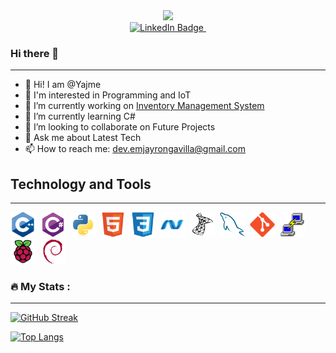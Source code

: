 
<div id="header" align= "center">
  <img src="https://media.giphy.com/media/5dLoIhuX12Nl1MnQJ1/giphy.gif" width= "250" />
  <div id="badges">
  <a href="https://www.linkedin.com/in/emjay-rongavilla-19149a276/">
    <img src="https://img.shields.io/badge/LinkedIn-blue?style=for-the-badge&logo=linkedin&logoColor=white" alt="LinkedIn Badge"/>
  </a>
<img src="https://komarev.com/ghpvc/?username=Yajme&style=flat-square&color=blue" alt=""/>
</div>
</div>





### Hi there 👋
---
- 👋 Hi! I am @Yajme
- 🔭 I'm interested in Programming and IoT
- 🔭 I’m currently working on [Inventory Management System](https://github.com/Yajme/Inventory-Management-System)
- 🌱 I’m currently learning C#
- 👯 I’m looking to collaborate on Future Projects
- 💬 Ask me about Latest Tech
- 📫 How to reach me: dev.emjayrongavilla@gmail.com

## Technology and Tools
---
  
<div>
  <img src="https://github.com/devicons/devicon/blob/master/icons/cplusplus/cplusplus-original.svg" title="cpp" alt="cpp" width="40" height="40"/>&nbsp;
  <img src="https://github.com/devicons/devicon/blob/master/icons/csharp/csharp-original.svg" title="cs" alt="cs" width="40" height="40"/>&nbsp;
  <img src="https://github.com/devicons/devicon/blob/master/icons/python/python-original.svg" title="py" alt="py" width="40" height="40"/>&nbsp;
  <img src="https://github.com/devicons/devicon/blob/master/icons/html5/html5-original.svg" title="cpp" alt="cpp" width="40" height="40"/>&nbsp;
  <img src="https://github.com/devicons/devicon/blob/master/icons/css3/css3-original.svg" title="cpp" alt="cpp" width="40" height="40"/>&nbsp;
  <img src="https://github.com/devicons/devicon/blob/master/icons/dot-net/dot-net-original.svg" title="cpp" alt="cpp" width="40" height="40"/>&nbsp;
  <img src="https://github.com/devicons/devicon/blob/master/icons/microsoftsqlserver/microsoftsqlserver-plain.svg" title="cpp" alt="cpp" width="40" height="40"/>&nbsp;
  <img src="https://github.com/devicons/devicon/blob/master/icons/mysql/mysql-original.svg" title="cpp" alt="cpp" width="40" height="40"/>&nbsp;
  <img src="https://github.com/devicons/devicon/blob/master/icons/git/git-original.svg" title="git" alt="git" width="40" height="40"/>&nbsp;
  <img src="https://github.com/devicons/devicon/blob/master/icons/putty/putty-original.svg" title="cpp" alt="cpp" width="40" height="40"/>&nbsp;
  <img src="https://github.com/devicons/devicon/blob/master/icons/raspberrypi/raspberrypi-original.svg" title="cpp" alt="cpp" width="40" height="40"/>&nbsp;
  <img src="https://github.com/devicons/devicon/blob/master/icons/debian/debian-original.svg" title="cpp" alt="cpp" width="40" height="40"/>&nbsp;
  
</div>


### :fire: My Stats :
---


[![GitHub Streak](https://streak-stats.demolab.com?user=Yajme)](https://git.io/streak-stats)

[![Top Langs](https://github-readme-stats.vercel.app/api/top-langs/?username=Yajme)](https://github.com/anuraghazra/github-readme-stats)
